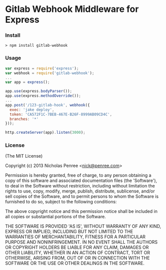 # Gitlab Webhook Middleware for Express

### Install

    > npm install gitlab-webhook
    
### Usage

```javascript
var express = require('express');
var webhook = require('gitlab-webhook');
...
var app = express();

app.use(express.bodyParser());
app.use(express.methodOverride());
...
app.post('/123-gitlab-hook', webhook({
  exec: 'jake deploy',
  token: 'CA572F1C-7BEB-467E-B26F-8999AB09CD4C',
  branches: '*'
}));

http.createServer(app).listen(3000);
```

### License 
  
  (The MIT License)
  
  Copyright (c) 2013 Nicholas Penree &lt;nick@penree.com&gt;
  
  Permission is hereby granted, free of charge, to any person obtaining
  a copy of this software and associated documentation files (the
  'Software'), to deal in the Software without restriction, including
  without limitation the rights to use, copy, modify, merge, publish,
  distribute, sublicense, and/or sell copies of the Software, and to
  permit persons to whom the Software is furnished to do so, subject to
  the following conditions:
  
  The above copyright notice and this permission notice shall be
  included in all copies or substantial portions of the Software.
  
  THE SOFTWARE IS PROVIDED 'AS IS', WITHOUT WARRANTY OF ANY KIND,
  EXPRESS OR IMPLIED, INCLUDING BUT NOT LIMITED TO THE WARRANTIES OF
  MERCHANTABILITY, FITNESS FOR A PARTICULAR PURPOSE AND NONINFRINGEMENT.
  IN NO EVENT SHALL THE AUTHORS OR COPYRIGHT HOLDERS BE LIABLE FOR ANY
  CLAIM, DAMAGES OR OTHER LIABILITY, WHETHER IN AN ACTION OF CONTRACT,
  TORT OR OTHERWISE, ARISING FROM, OUT OF OR IN CONNECTION WITH THE
  SOFTWARE OR THE USE OR OTHER DEALINGS IN THE SOFTWARE.